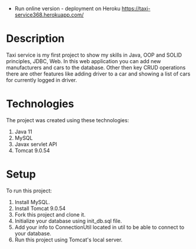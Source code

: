 * Run online version - deployment on Heroku https://taxi-service368.herokuapp.com/

# Description
Taxi service is my first project to show my skills in Java, OOP and SOLID principles, JDBC, Web. In this web application you can add new manufacturers and cars to the database. Other then key CRUD operations there are other features like adding driver to a car and showing a list of cars for currently logged in driver.

# Technologies
The project was created using these technologies:
1. Java 11
2. MySQL
3. Javax servlet API
4. Tomcat 9.0.54

# Setup
To run this project:
1. Install MySQL.
2. Install Tomcat 9.0.54
3. Fork this project and clone it.
4. Initialize your database using init_db.sql file.
5. Add your info to ConnectionUtil located in util to be able to connect to your database.
6. Run this project using Tomcat's local server.
